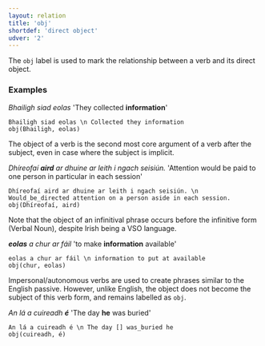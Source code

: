 ```yaml
---
layout: relation
title: 'obj'
shortdef: 'direct object'
udver: '2'
---
```


The `obj` label is used to mark the relationship between a verb and its direct object.


### Examples

_Bhailigh siad eolas_ 'They collected <b>information</b>'

~~~ sdparse
Bhailigh siad eolas \n Collected they information
obj(Bhailigh, eolas)
~~~

The object of a verb is the second most core argument of a verb after the subject, even in case where the subject is implicit. 

_Dhíreofaí <b>aird</b> ar dhuine ar leith i ngach seisiún._ 'Attention would be paid to one person in particular in each session'

~~~ sdparse
Dhíreofaí aird ar dhuine ar leith i ngach seisiún. \n Would_be_directed attention on a person aside in each session.
obj(Dhíreofaí, aird)
~~~

Note that the object of an infinitival phrase occurs before the infinitive form (Verbal Noun), despite Irish being a VSO language.

_<b>eolas</b> a chur ar fáil_  'to make <b>information</b> available'

~~~ sdparse
eolas a chur ar fáil \n information to put at available
obj(chur, eolas)
~~~

Impersonal/autonomous verbs are used to create phrases similar to the English passive. However, unlike English, the object does not become the subject of this verb form, and remains labelled as `obj`.

_An lá a cuireadh <b>é</b>_ 'The day <b>he</b> was buried'

~~~ sdparse
An lá a cuireadh é \n The day [] was_buried he
obj(cuireadh, é)
~~~



